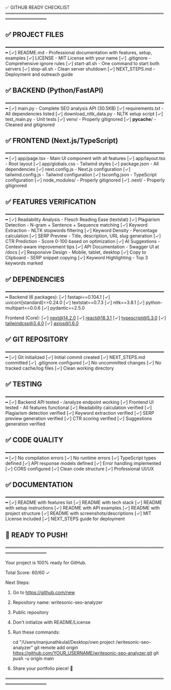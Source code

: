 ✅ GITHUB READY CHECKLIST
═══════════════════════════════════════════════════════════════

## ✅ PROJECT FILES
━━━━━━━━━━━━━━━━━━━━━━━━━━━━━━━━━━━━━━━━━━━━━━━━━━━━━━━━━━━━
[✓] README.md - Professional documentation with features, setup, examples
[✓] LICENSE - MIT License with your name
[✓] .gitignore - Comprehensive ignore rules
[✓] start-all.sh - One command to start both servers
[✓] stop-all.sh - Clean server shutdown
[✓] NEXT_STEPS.md - Deployment and outreach guide

## ✅ BACKEND (Python/FastAPI)
━━━━━━━━━━━━━━━━━━━━━━━━━━━━━━━━━━━━━━━━━━━━━━━━━━━━━━━━━━━━
[✓] main.py - Complete SEO analysis API (30.5KB)
[✓] requirements.txt - All dependencies listed
[✓] download_nltk_data.py - NLTK setup script
[✓] test_main.py - Unit tests
[✓] venv/ - Properly gitignored
[✓] __pycache__/ - Cleaned and gitignored

## ✅ FRONTEND (Next.js/TypeScript)
━━━━━━━━━━━━━━━━━━━━━━━━━━━━━━━━━━━━━━━━━━━━━━━━━━━━━━━━━━━━
[✓] app/page.tsx - Main UI component with all features
[✓] app/layout.tsx - Root layout
[✓] app/globals.css - Tailwind styles
[✓] package.json - All dependencies
[✓] next.config.js - Next.js configuration
[✓] tailwind.config.js - Tailwind configuration
[✓] tsconfig.json - TypeScript configuration
[✓] node_modules/ - Properly gitignored
[✓] .next/ - Properly gitignored

## ✅ FEATURES VERIFICATION
━━━━━━━━━━━━━━━━━━━━━━━━━━━━━━━━━━━━━━━━━━━━━━━━━━━━━━━━━━━━
[✓] Readability Analysis - Flesch Reading Ease (textstat)
[✓] Plagiarism Detection - N-gram + Sentence + Sequence matching
[✓] Keyword Extraction - NLTK stopwords filtering
[✓] Keyword Density - Percentage calculation
[✓] SERP Preview - Title, description, URL slug generation
[✓] CTR Prediction - Score 0-100 based on optimization
[✓] AI Suggestions - Context-aware improvement tips
[✓] API Documentation - Swagger UI at /docs
[✓] Responsive Design - Mobile, tablet, desktop
[✓] Copy to Clipboard - SERP snippet copying
[✓] Keyword Highlighting - Top 3 keywords marked

## ✅ DEPENDENCIES
━━━━━━━━━━━━━━━━━━━━━━━━━━━━━━━━━━━━━━━━━━━━━━━━━━━━━━━━━━━━
Backend (6 packages):
[✓] fastapi==0.104.1
[✓] uvicorn[standard]==0.24.0
[✓] textstat==0.7.3
[✓] nltk==3.8.1
[✓] python-multipart==0.0.6
[✓] pydantic==2.5.0

Frontend (Core):
[✓] next@14.2.0
[✓] react@18.3.1
[✓] typescript@5.3.0
[✓] tailwindcss@3.4.0
[✓] axios@1.6.0

## ✅ GIT REPOSITORY
━━━━━━━━━━━━━━━━━━━━━━━━━━━━━━━━━━━━━━━━━━━━━━━━━━━━━━━━━━━━
[✓] Git initialized
[✓] Initial commit created
[✓] NEXT_STEPS.md committed
[✓] .gitignore configured
[✓] No uncommitted changes
[✓] No tracked cache/log files
[✓] Clean working directory

## ✅ TESTING
━━━━━━━━━━━━━━━━━━━━━━━━━━━━━━━━━━━━━━━━━━━━━━━━━━━━━━━━━━━━
[✓] Backend API tested - /analyze endpoint working
[✓] Frontend UI tested - All features functional
[✓] Readability calculation verified
[✓] Plagiarism detection verified
[✓] Keyword extraction verified
[✓] SERP preview generation verified
[✓] CTR scoring verified
[✓] Suggestions generation verified

## ✅ CODE QUALITY
━━━━━━━━━━━━━━━━━━━━━━━━━━━━━━━━━━━━━━━━━━━━━━━━━━━━━━━━━━━━
[✓] No compilation errors
[✓] No runtime errors
[✓] TypeScript types defined
[✓] API response models defined
[✓] Error handling implemented
[✓] CORS configured
[✓] Clean code structure
[✓] Professional UI/UX

## ✅ DOCUMENTATION
━━━━━━━━━━━━━━━━━━━━━━━━━━━━━━━━━━━━━━━━━━━━━━━━━━━━━━━━━━━━
[✓] README with features list
[✓] README with tech stack
[✓] README with setup instructions
[✓] README with API examples
[✓] README with project structure
[✓] README with screenshots/descriptions
[✓] MIT License included
[✓] NEXT_STEPS guide for deployment

## 🚀 READY TO PUSH!
═══════════════════════════════════════════════════════════════

Your project is 100% ready for GitHub.

Total Score: 60/60 ✓

Next Steps:
1. Go to https://github.com/new
2. Repository name: writesonic-seo-analyzer
3. Public repository
4. Don't initialize with README/License
5. Run these commands:

   cd "/Users/manjunathkulal/Desktop/own project /writesonic-seo-analyzer"
   git remote add origin https://github.com/YOUR_USERNAME/writesonic-seo-analyzer.git
   git push -u origin main

6. Share your portfolio piece! 🎉

═══════════════════════════════════════════════════════════════
